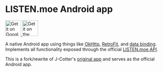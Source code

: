 # LISTEN.moe Android app

<a href="https://play.google.com/store/apps/details?id=me.echeung.moemoekyun">
  <img height="50" alt="Get it on Google Play"
       src="https://play.google.com/intl/en_us/badges/images/apps/en-play-badge.png" />
</a>

<a href="https://www.amazon.com/gp/product/B075VJFSTL/ref=mas_pm_listen_moe">
  <img height="50" alt="Get it on the Amazon app store"
       src="https://images-na.ssl-images-amazon.com/images/G/01/mobile-apps/devportal2/res/images/amazon-underground-app-us-white.png" />
</a>

A native Android app using things like [OkHttp](http://square.github.io/okhttp/), [RetroFit](http://square.github.io/retrofit/), and [data binding](https://developer.android.com/topic/libraries/data-binding/index.html). Implements all functionality exposed through the official [LISTEN.moe API](https://listen-moe.github.io/documentation/).

This is a fork/rewrite of J-Cotter's [original app](https://play.google.com/store/apps/details?id=jcotter.listenmoe) and serves as the official Android app.
